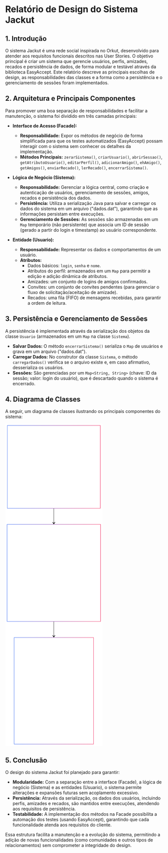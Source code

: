 # Relatório de Design do Sistema Jackut

## 1. Introdução

O sistema Jackut é uma rede social inspirada no Orkut, desenvolvido para atender aos requisitos funcionais descritos nas User Stories. O objetivo principal é criar um sistema que gerencie usuários, perfis, amizades, recados e persistência de dados, de forma modular e testável através da biblioteca EasyAccept. Este relatório descreve as principais escolhas de design, as responsabilidades das classes e a forma como a persistência e o gerenciamento de sessões foram implementados.

## 2. Arquitetura e Principais Componentes

Para promover uma boa separação de responsabilidades e facilitar a manutenção, o sistema foi dividido em três camadas principais:

- **Interface de Acesso (Facade):**  
  - **Responsabilidade:** Expor os métodos de negócio de forma simplificada para que os testes automatizados (EasyAccept) possam interagir com o sistema sem conhecer os detalhes da implementação.  
  - **Métodos Principais:** `zerarSistema()`, `criarUsuario()`, `abrirSessao()`, `getAtributoUsuario()`, `editarPerfil()`, `adicionarAmigo()`, `ehAmigo()`, `getAmigos()`, `enviarRecado()`, `lerRecado()`, `encerrarSistema()`.

- **Lógica de Negócio (Sistema):**  
  - **Responsabilidade:** Gerenciar a lógica central, como criação e autenticação de usuários, gerenciamento de sessões, amigos, recados e persistência dos dados.  
  - **Persistência:** Utiliza a serialização Java para salvar e carregar os dados do sistema em um arquivo ("dados.dat"), garantindo que as informações persistam entre execuções.  
  - **Gerenciamento de Sessões:** As sessões são armazenadas em um `Map` temporário (não persistente) que associa um ID de sessão (gerado a partir do login e timestamp) ao usuário correspondente.

- **Entidade (Usuario):**  
  - **Responsabilidade:** Representar os dados e comportamentos de um usuário.  
  - **Atributos:**  
    - Dados básicos: `login`, `senha` e `nome`.  
    - Atributos do perfil: armazenados em um `Map` para permitir a edição e adição dinâmica de atributos.  
    - Amizades: um conjunto de logins de amigos confirmados.  
    - Convites: um conjunto de convites pendentes (para gerenciar o fluxo de solicitação/aceitação de amizade).  
    - Recados: uma fila (FIFO) de mensagens recebidas, para garantir a ordem de leitura.

## 3. Persistência e Gerenciamento de Sessões

A persistência é implementada através da serialização dos objetos da classe `Usuario` (armazenados em um `Map` na classe `Sistema`).  
- **Salvar Dados:** O método `encerrarSistema()` serializa o `Map` de usuários e grava em um arquivo ("dados.dat").  
- **Carregar Dados:** No construtor da classe `Sistema`, o método `carregarDados()` verifica se o arquivo existe e, em caso afirmativo, desserializa os usuários.  
- **Sessões:** São gerenciadas por um `Map<String, String>` (chave: ID da sessão; valor: login do usuário), que é descartado quando o sistema é encerrado.

## 4. Diagrama de Classes

A seguir, um diagrama de classes  ilustrando os principais componentes do sistema:


![alt text](<Editor _ Mermaid Chart-2025-03-25-151523.svg>)




## 5. Conclusão

O design do sistema Jackut foi planejado para garantir:
- **Modularidade:** Com a separação entre a interface (Facade), a lógica de negócio (Sistema) e as entidades (Usuario), o sistema permite alterações e expansões futuras sem acoplamento excessivo.
- **Persistência:** Através da serialização, os dados dos usuários, incluindo perfis, amizades e recados, são mantidos entre execuções, atendendo aos requisitos de persistência.
- **Testabilidade:** A implementação dos métodos na Facade possibilita a automação dos testes (usando EasyAccept), garantindo que cada funcionalidade atenda aos requisitos do cliente.

Essa estrutura facilita a manutenção e a evolução do sistema, permitindo a adição de novas funcionalidades (como comunidades e outros tipos de relacionamentos) sem comprometer a integridade do design.
